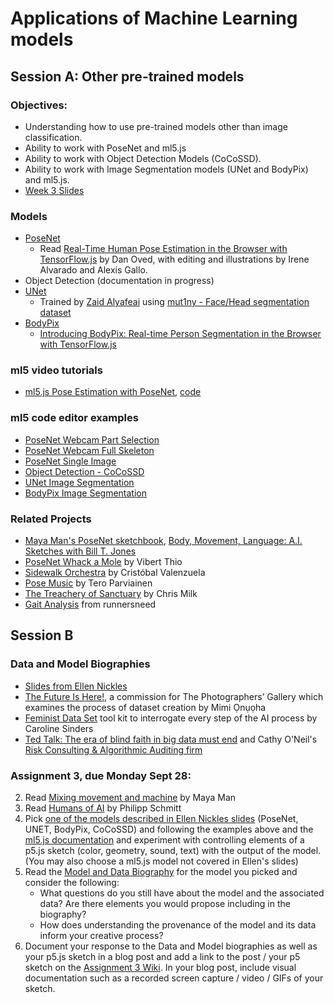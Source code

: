 # Applications of Machine Learning models

## Session A: Other pre-trained models

### Objectives:
* Understanding how to use pre-trained models other than image classification.
* Ability to work with PoseNet and ml5.js
* Ability to work with Object Detection Models (CoCoSSD).
* Ability to work with Image Segmentation models (UNet and BodyPix) and ml5.js.
* [Week 3 Slides](https://docs.google.com/presentation/d/1kOjvIWjsCKYPEuS3lUjg3jYWGXiFIuCOvU6JUq_ESmo/edit?usp=sharing)

### Models
* [PoseNet](https://ml5js.org/reference/api-PoseNet/)
    * Read [Real-Time Human Pose Estimation in the Browser with TensorFlow.js](https://medium.com/tensorflow/real-time-human-pose-estimation-in-the-browser-with-tensorflow-js-7dd0bc881cd5) by Dan Oved, with editing and illustrations by Irene Alvarado and Alexis Gallo.
* Object Detection (documentation in progress)
* [UNet](https://learn.ml5js.org/#/reference/unet)
    * Trained by [Zaid Alyafeai](https://github.com/zaidalyafeai) using [mut1ny - Face/Head segmentation dataset](http://www.mut1ny.com/face-headsegmentation-dataset)
* [BodyPix](https://learn.ml5js.org/#/reference/bodypix)
    * [Introducing BodyPix: Real-time Person Segmentation in the Browser with TensorFlow.js](https://medium.com/tensorflow/introducing-bodypix-real-time-person-segmentation-in-the-browser-with-tensorflow-js-f1948126c2a0)

### ml5 video tutorials
* [ml5.js Pose Estimation with PoseNet](https://youtu.be/OIo-DIOkNVg?list=PLRqwX-V7Uu6YPSwT06y_AEYTqIwbeam3y), [code](https://editor.p5js.org/codingtrain/sketches/ULA97pJXR)

### ml5 code editor examples
* [PoseNet Webcam Part Selection](https://editor.p5js.org/ml5/sketches/PoseNet_part_selection)
* [PoseNet Webcam Full Skeleton](https://editor.p5js.org/ml5/sketches/PoseNet_webcam)
* [PoseNet Single Image](https://editor.p5js.org/ima_ml/sketches/Gq9bIvoW1)
* [Object Detection - CoCoSSD](https://editor.p5js.org/ima_ml/sketches/5oQlIcPj2)
* [UNet Image Segmentation](https://editor.p5js.org/ml5/sketches/UNET_webcam)
* [BodyPix Image Segmentation](https://editor.p5js.org/ml5/sketches/BodyPix_Webcamz)

### Related Projects
* [Maya Man's PoseNet sketchbook](https://mayaontheinter.net/posenetsketchbook/), [Body, Movement, Language: A.I. Sketches with Bill T. Jones](https://mayaontheinter.net/bodymovementlanguage/)
* [PoseNet Whack a Mole](https://vibertthio.com/posenet-whack-a-mole/) by Vibert Thio
* [Sidewalk Orchestra](https://twitter.com/c_valenzuelab/status/979131716907536384) by Cristóbal Valenzuela
* [Pose Music](https://codepen.io/teropa/full/QxLrMp/) by Tero Parviainen
* [The Treachery of Sanctuary](https://www.youtube.com/watch?v=I5__9hq-yas&feature=youtu.be) by Chris Milk
* [Gait Analysis](https://www.runnersneed.com/expert-advice/gear-guides/gait-analysis.html) from runnersneed

## Session B

### Data and Model Biographies
* [Slides from Ellen Nickles](https://docs.google.com/presentation/d/1Ta8oen66-WgrShq4SdAl_hQ1DZnEWoOdC1wMGlIlswM/edit#slide=id.p)
* [The Future Is Here!](https://thephotographersgallery.org.uk/whats-on/digital-project/mimi-onuoha-future-here), a commission for The Photographers’ Gallery which examines the process of dataset creation by Mimi Ọnụọha
* [Feminist Data Set](https://carolinesinders.com/wp-content/uploads/2020/05/Feminist-Data-Set-Final-Draft-2020-0526.pdf) tool kit to interrogate every step of the AI process by Caroline Sinders
* [Ted Talk: The era of blind faith in big data must end](https://www.youtube.com/watch?v=_2u_eHHzRto) and Cathy O'Neil's [Risk Consulting & Algorithmic Auditing firm](https://orcaarisk.com/)

### Assignment 3, due Monday Sept 28:
2. Read [Mixing movement and machine](https://medium.com/artists-and-machine-intelligence/mixing-movement-and-machine-848095ea5596) by Maya Man
3. Read [Humans of AI](https://humans-of.ai/editorial) by Philipp Schmitt
4. Pick [one of the models described in Ellen Nickles slides](https://docs.google.com/presentation/d/1Ta8oen66-WgrShq4SdAl_hQ1DZnEWoOdC1wMGlIlswM/edit#slide=id.p) (PoseNet, UNET, BodyPix, CoCoSSD) and following the examples above and the [ml5.js documentation](http://learn.ml5js.org/) and experiment with controlling elements of a p5.js sketch (color, geometry, sound, text) with the output of the model. (You may also choose a ml5.js model not covered in Ellen's slides)
5. Read the [Model and Data Biography](https://docs.google.com/presentation/d/1Ta8oen66-WgrShq4SdAl_hQ1DZnEWoOdC1wMGlIlswM/edit#slide=id.p) for the model you picked and consider the following:
   * What questions do you still have about the model and the associated data? Are there elements you would propose including in the biography? 
   * How does understanding the provenance of the model and its data inform your creative process?
6. Document your response to the Data and Model biographies as well as your p5.js sketch in a blog post and add a link to the post / your p5 sketch on the [Assignment 3 Wiki](https://github.com/ml5js/Intro-ML-Arts-IMA-F20/wiki/Assignment-3). In your blog post, include visual documentation such as a recorded screen capture / video / GIFs of your sketch.